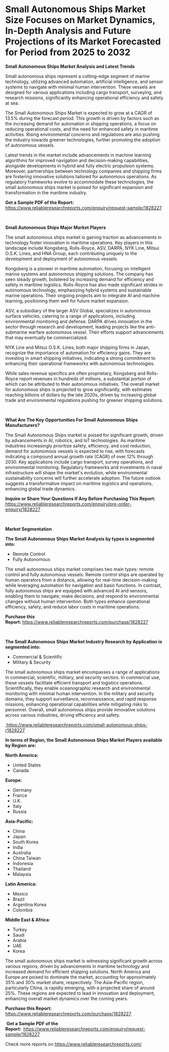 <p><h1>Small Autonomous Ships Market Size Focuses on Market Dynamics, In-Depth Analysis and Future Projections of its Market Forecasted for Period from 2025 to 2032</h1></p><p><strong>Small Autonomous Ships Market Analysis and Latest Trends</strong></p>
<p><p>Small autonomous ships represent a cutting-edge segment of marine technology, utilizing advanced automation, artificial intelligence, and sensor systems to navigate with minimal human intervention. These vessels are designed for various applications including cargo transport, surveying, and research missions, significantly enhancing operational efficiency and safety at sea.</p><p>The Small Autonomous Ships Market is expected to grow at a CAGR of 13.5% during the forecast period. This growth is driven by factors such as the increasing demand for automation in shipping operations, a focus on reducing operational costs, and the need for enhanced safety in maritime activities. Rising environmental concerns and regulations are also pushing the industry towards greener technologies, further promoting the adoption of autonomous vessels. </p><p>Latest trends in the market include advancements in machine learning algorithms for improved navigation and decision-making capabilities, alongside developments in hybrid and fully electric propulsion systems. Moreover, partnerships between technology companies and shipping firms are fostering innovative solutions tailored for autonomous operations. As regulatory frameworks evolve to accommodate these technologies, the small autonomous ships market is poised for significant expansion and transformation in the maritime industry.</p></p>
<p><strong>Get a Sample PDF of the Report:&nbsp;</strong> <a href="https://www.reliableresearchreports.com/enquiry/request-sample/1828227?utm_campaign=3083&utm_medium=2&utm_source=Github&utm_content=ia&utm_term=12042025&utm_id=small-autonomous-ships">https://www.reliableresearchreports.com/enquiry/request-sample/1828227</a></p>
<p>&nbsp;</p>
<p><strong>Small Autonomous Ships Major Market Players</strong></p>
<p><p>The small autonomous ships market is gaining traction as advancements in technology foster innovation in maritime operations. Key players in this landscape include Kongsberg, Rolls-Royce, ASV, DARPA, NYK Line, Mitsui O.S.K. Lines, and HNA Group, each contributing uniquely to the development and deployment of autonomous vessels.</p><p>Kongsberg is a pioneer in maritime automation, focusing on intelligent marine systems and autonomous shipping solutions. The company has seen steady growth, bolstered by increasing demand for efficiency and safety in maritime logistics. Rolls-Royce has also made significant strides in autonomous technology, emphasizing hybrid systems and sustainable marine operations. Their ongoing projects aim to integrate AI and machine learning, positioning them well for future market expansion.</p><p>ASV, a subsidiary of the larger ASV Global, specializes in autonomous surface vehicles, catering to a range of applications, including environmental monitoring and defense. DARPA drives innovation in the sector through research and development, leading projects like the anti-submarine warfare autonomous vessel. Their efforts support advancements that may eventually be commercialized.</p><p>NYK Line and Mitsui O.S.K. Lines, both major shipping firms in Japan, recognize the importance of automation for efficiency gains. They are investing in smart shipping initiatives, indicating a strong commitment to enhancing their operational frameworks with autonomous technologies.</p><p>While sales revenue specifics are often proprietary, Kongsberg and Rolls-Royce report revenues in hundreds of millions, a substantial portion of which can be attributed to their autonomous initiatives. The overall market for autonomous ships is projected to grow significantly, with estimates reaching billions of dollars by the late 2020s, driven by increasing global trade and environmental regulations pushing for greener shipping solutions.</p></p>
<p>&nbsp;</p>
<p><strong>What Are The Key Opportunities For Small Autonomous Ships Manufacturers?</strong></p>
<p><p>The Small Autonomous Ships market is poised for significant growth, driven by advancements in AI, robotics, and IoT technologies. As maritime industries increasingly prioritize safety, efficiency, and cost reduction, demand for autonomous vessels is expected to rise, with forecasts indicating a compound annual growth rate (CAGR) of over 12% through 2030. Key applications include cargo transport, survey operations, and environmental monitoring. Regulatory frameworks and investments in naval infrastructure will shape the market's evolution, while environmental sustainability concerns will further accelerate adoption. The future outlook suggests a transformative impact on maritime logistics and operations, enhancing global trade dynamics.</p></p>
<p><strong>Inquire or Share Your Questions If Any Before Purchasing This Report:</strong> <a href="https://www.reliableresearchreports.com/enquiry/pre-order-enquiry/1828227?utm_campaign=3083&utm_medium=2&utm_source=Github&utm_content=ia&utm_term=12042025&utm_id=small-autonomous-ships">https://www.reliableresearchreports.com/enquiry/pre-order-enquiry/1828227</a></p>
<p>&nbsp;</p>
<p><strong>Market Segmentation</strong></p>
<p><strong>The Small Autonomous Ships Market Analysis by types is segmented into:</strong></p>
<p><ul><li>Remote Control</li><li>Fully Autonomous</li></ul></p>
<p><p>The small autonomous ships market comprises two main types: remote control and fully autonomous vessels. Remote control ships are operated by human operators from a distance, allowing for real-time decision-making while leveraging automation for navigation and basic functions. In contrast, fully autonomous ships are equipped with advanced AI and sensors, enabling them to navigate, make decisions, and respond to environmental changes without human intervention. Both types enhance operational efficiency, safety, and reduce labor costs in maritime operations.</p></p>
<p><strong>Purchase this Report:&nbsp;</strong><a href="https://www.reliableresearchreports.com/purchase/1828227?utm_campaign=3083&utm_medium=2&utm_source=Github&utm_content=ia&utm_term=12042025&utm_id=small-autonomous-ships">https://www.reliableresearchreports.com/purchase/1828227</a></p>
<p>&nbsp;</p>
<p><strong>The Small Autonomous Ships Market Industry Research by Application is segmented into:</strong></p>
<p><ul><li>Commercial & Scientific</li><li>Military & Security</li></ul></p>
<p><p>The small autonomous ships market encompasses a range of applications in commercial, scientific, military, and security sectors. In commercial use, these vessels facilitate efficient transport and logistics operations. Scientifically, they enable oceanographic research and environmental monitoring with minimal human intervention. In the military and security domains, they support surveillance, reconnaissance, and rapid response missions, enhancing operational capabilities while mitigating risks to personnel. Overall, small autonomous ships provide innovative solutions across various industries, driving efficiency and safety.</p></p>
<p><a href="https://www.reliableresearchreports.com/small-autonomous-ships-r1828227?utm_campaign=3083&utm_medium=2&utm_source=Github&utm_content=ia&utm_term=12042025&utm_id=small-autonomous-ships">&nbsp;https://www.reliableresearchreports.com/small-autonomous-ships-r1828227</a></p>
<p><strong>In terms of Region, the Small Autonomous Ships Market Players available by Region are:</strong></p>
<p>
    <p> <strong> North America: </strong>
        <ul>
            <li>United States</li>
            <li>Canada</li>
        </ul>
        </p> 
    <p> <strong> Europe: </strong>
        <ul>
            <li>Germany</li>
            <li>France</li>
            <li>U.K.</li>
            <li>Italy</li>
            <li>Russia</li>
        </ul>
        </p> 
    <p> <strong> Asia-Pacific: </strong>
        <ul>
            <li>China</li>
            <li>Japan</li>
            <li>South Korea</li>
            <li>India</li>
            <li>Australia</li>
            <li>China Taiwan</li>
            <li>Indonesia</li>
            <li>Thailand</li>
            <li>Malaysia</li>
        </ul>
        </p> 
    <p> <strong> Latin America: </strong>
        <ul>
            <li>Mexico</li>
            <li>Brazil</li>
            <li>Argentina Korea</li>
            <li>Colombia</li>
        </ul>
        </p> 
    <p> <strong> Middle East & Africa: </strong>
        <ul>
            <li>Turkey</li>
            <li>Saudi</li>
            <li>Arabia</li>
            <li>UAE</li>
            <li>Korea</li>
        </ul>
    </p>
    </p>
<p><p>The small autonomous ships market is witnessing significant growth across various regions, driven by advancements in maritime technology and increased demand for efficient shipping solutions. North America and Europe are poised to dominate the market, accounting for approximately 35% and 30% market share, respectively. The Asia-Pacific region, particularly China, is rapidly emerging, with a projected share of around 25%. These regions are expected to lead in innovation and deployment, enhancing overall market dynamics over the coming years.</p></p>
<p><strong>Purchase this Report: </strong><a href="https://www.reliableresearchreports.com/purchase/1828227?utm_campaign=3083&utm_medium=2&utm_source=Github&utm_content=ia&utm_term=12042025&utm_id=small-autonomous-ships">https://www.reliableresearchreports.com/purchase/1828227</a></p>
<p>&nbsp;<strong>Get a Sample PDF of the Report:&nbsp;&nbsp;</strong><a href="https://www.reliableresearchreports.com/enquiry/request-sample/1828227?utm_campaign=3083&utm_medium=2&utm_source=Github&utm_content=ia&utm_term=12042025&utm_id=small-autonomous-ships">https://www.reliableresearchreports.com/enquiry/request-sample/1828227</a></p>
<p><strong></strong></p>
<p>Check more reports on <a href="https://www.reliableresearchreports.com/?utm_campaign=3083&utm_medium=2&utm_source=Github&utm_content=ia&utm_term=12042025&utm_id=small-autonomous-ships">https://www.reliableresearchreports.com/</a></p>